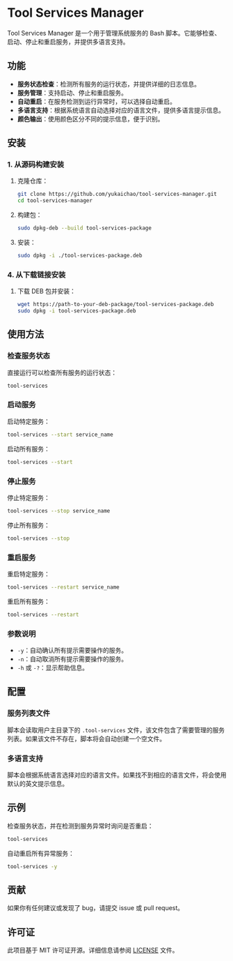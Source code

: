 # Tool Services Manager

Tool Services Manager 是一个用于管理系统服务的 Bash 脚本。它能够检查、启动、停止和重启服务，并提供多语言支持。

## 功能

- **服务状态检查**：检测所有服务的运行状态，并提供详细的日志信息。
- **服务管理**：支持启动、停止和重启服务。
- **自动重启**：在服务检测到运行异常时，可以选择自动重启。
- **多语言支持**：根据系统语言自动选择对应的语言文件，提供多语言提示信息。
- **颜色输出**：使用颜色区分不同的提示信息，便于识别。

## 安装

### 1. 从源码构建安装

1. 克隆仓库：

    ```sh
    git clone https://github.com/yukaichao/tool-services-manager.git
    cd tool-services-manager
    ```

2. 构建包：

    ```sh
    sudo dpkg-deb --build tool-services-package
    ```

3. 安装：

    ```sh
    sudo dpkg -i ./tool-services-package.deb
    ```

### 4. 从下载链接安装

1. 下载 DEB 包并安装：

    ```sh
    wget https://path-to-your-deb-package/tool-services-package.deb
    sudo dpkg -i tool-services-package.deb
    ```

## 使用方法

### 检查服务状态

直接运行可以检查所有服务的运行状态：

```sh
tool-services
```

### 启动服务

启动特定服务：

```sh
tool-services --start service_name
```

启动所有服务：

```sh
tool-services --start
```

### 停止服务

停止特定服务：

```sh
tool-services --stop service_name
```

停止所有服务：

```sh
tool-services --stop
```

### 重启服务

重启特定服务：

```sh
tool-services --restart service_name
```

重启所有服务：

```sh
tool-services --restart
```

### 参数说明

- `-y`：自动确认所有提示需要操作的服务。
- `-n`：自动取消所有提示需要操作的服务。
- `-h` 或 `-?`：显示帮助信息。

## 配置

### 服务列表文件

脚本会读取用户主目录下的 `.tool-services` 文件，该文件包含了需要管理的服务列表。如果该文件不存在，脚本将会自动创建一个空文件。

### 多语言支持

脚本会根据系统语言选择对应的语言文件。如果找不到相应的语言文件，将会使用默认的英文提示信息。

## 示例

检查服务状态，并在检测到服务异常时询问是否重启：

```sh
tool-services
```

自动重启所有异常服务：

```sh
tool-services -y
```

## 贡献

如果你有任何建议或发现了 bug，请提交 issue 或 pull request。

## 许可证

此项目基于 MIT 许可证开源。详细信息请参阅 [LICENSE](LICENSE) 文件。
